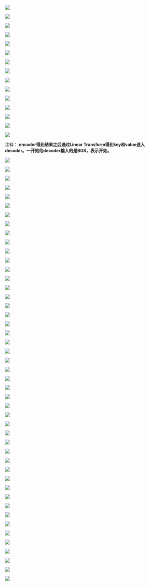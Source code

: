 ![](assets/2022-04-04-19-27-11-image.png)

![](assets/2022-04-04-19-27-23-image.png)

![](assets/2022-04-04-19-27-31-image.png)

![](assets/2022-04-04-19-27-41-image.png)

![](assets/2022-04-04-19-27-50-image.png)

![](assets/2022-04-04-19-27-59-image.png)

![](assets/2022-04-04-19-28-09-image.png)

![](assets/2022-04-04-19-28-20-image.png)

![](assets/2022-04-04-19-28-27-image.png)

![](assets/2022-04-04-19-28-36-image.png)

![](assets/2022-04-04-19-28-44-image.png)

![](assets/2022-04-04-19-28-53-image.png)

![](assets/2022-04-04-19-29-03-image.png)

![](assets/2022-04-04-19-29-15-image.png)

![](assets/2022-04-04-19-29-27-image.png)

注释： **encoder得到结果之后通过Linear Transform得到key和value送入decoder。一开始给decoder输入的是BOS，表示开始。**

![](assets/2022-04-04-19-29-48-image.png)

![](assets/2022-04-04-19-29-58-image.png)

![](assets/2022-04-04-19-30-06-image.png)

![](assets/2022-04-04-19-30-18-image.png)

![](assets/2022-04-04-19-30-26-image.png)

![](assets/2022-04-04-19-30-36-image.png)

![](assets/2022-04-04-19-30-47-image.png)

![](assets/2022-04-04-19-30-57-image.png)

![](assets/2022-04-04-19-31-17-image.png)

![](assets/2022-04-04-19-31-26-image.png)

![](assets/2022-04-04-19-31-34-image.png)

![](assets/2022-04-04-19-31-43-image.png)

![](assets/2022-04-04-19-31-51-image.png)

![](assets/2022-04-04-19-32-01-image.png)

![](assets/2022-04-04-19-32-10-image.png)

![](assets/2022-04-04-19-32-19-image.png)

![](assets/2022-04-04-19-32-29-image.png)

![](assets/2022-04-04-19-32-36-image.png)

![](assets/2022-04-04-19-32-44-image.png)

![](assets/2022-04-04-19-32-52-image.png)

![](assets/2022-04-04-19-33-00-image.png)

![](assets/2022-04-04-19-33-08-image.png)

![](assets/2022-04-04-19-33-16-image.png)

![](assets/2022-04-04-19-33-25-image.png)

![](assets/2022-04-04-19-33-33-image.png)

![](assets/2022-04-04-19-33-44-image.png)

![](assets/2022-04-04-19-33-51-image.png)

![](assets/2022-04-04-19-34-02-image.png)

![](assets/2022-04-04-19-34-10-image.png)

![](assets/2022-04-04-19-34-18-image.png)

![](assets/2022-04-04-19-34-27-image.png)

![](assets/2022-04-04-19-34-36-image.png)

![](assets/2022-04-04-19-34-44-image.png)

![](assets/2022-04-04-19-34-51-image.png)

![](assets/2022-04-04-19-34-58-image.png)

![](assets/2022-04-04-19-35-07-image.png)

![](assets/2022-04-04-19-35-17-image.png)

![](assets/2022-04-04-19-35-25-image.png)

![](assets/2022-04-04-19-35-33-image.png)

![](assets/2022-04-04-19-35-42-image.png)

![](assets/2022-04-04-19-35-50-image.png)

![](assets/2022-04-04-19-35-59-image.png)

![](assets/2022-04-04-19-36-11-image.png)

![](assets/2022-04-04-19-36-21-image.png)

![](assets/2022-04-04-19-36-29-image.png)

![](assets/2022-04-04-19-36-36-image.png)

![](assets/2022-04-04-19-36-43-image.png)